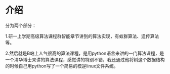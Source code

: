 # 介绍

分为两个部分：

1.研一上学期高级算法课程群智能章节讲到的算法实现，有蚁群算法、遗传算法等。

2.然后就是B站上人气很高的算法课程，是用python语言来讲的一门算法课程，是一个清华博士来讲的算法课程，感觉讲的特别不错，我还通过他将树这个数据结构的时候自己用python写了一个简易的模逆linux文件系统。
